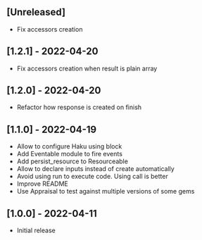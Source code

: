 ## [Unreleased]
- Fix accessors creation

## [1.2.1] - 2022-04-20
- Fix accessors creation when result is plain array

## [1.2.0] - 2022-04-20
- Refactor how response is created on finish

## [1.1.0] - 2022-04-19
- Allow to configure Haku using block
- Add Eventable module to fire events
- Add persist_resource to Resourceable
- Allow to declare inputs instead of create automatically
- Avoid using run to execute code. Using call is better
- Improve README
- Use Appraisal to test against multiple versions of some gems

## [1.0.0] - 2022-04-11
- Initial release
